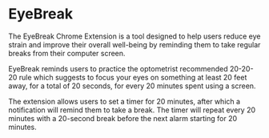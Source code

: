 # EyeBreak
The EyeBreak Chrome Extension is a tool designed to help users reduce eye strain and improve their overall well-being by reminding them to take regular breaks from their computer screen. 

EyeBreak reminds users to practice the optometrist recommended 20-20-20 rule which suggests to focus your eyes on something at least 20 feet away, for a total of 20 seconds, for every 20 minutes spent using a screen.

The extension allows users to set a timer for 20 minutes, after which a notification will remind them to take a break. The timer will repeat every 20 minutes with a 20-second break before the next alarm starting for 20 minutes.
